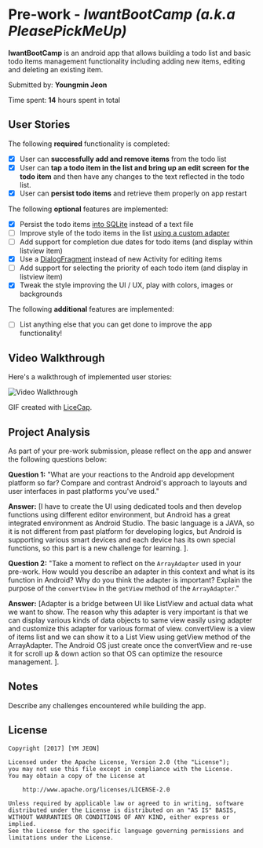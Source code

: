 # Pre-work - *IwantBootCamp (a.k.a PleasePickMeUp)*

**IwantBootCamp** is an android app that allows building a todo list and basic todo items management functionality including adding new items, editing and deleting an existing item.

Submitted by: **Youngmin Jeon**

Time spent: **14** hours spent in total

## User Stories

The following **required** functionality is completed:

* [x] User can **successfully add and remove items** from the todo list
* [x] User can **tap a todo item in the list and bring up an edit screen for the todo item** and then have any changes to the text reflected in the todo list.
* [x] User can **persist todo items** and retrieve them properly on app restart

The following **optional** features are implemented:

* [X] Persist the todo items [into SQLite](http://guides.codepath.com/android/Persisting-Data-to-the-Device#sqlite) instead of a text file
* [ ] Improve style of the todo items in the list [using a custom adapter](http://guides.codepath.com/android/Using-an-ArrayAdapter-with-ListView)
* [ ] Add support for completion due dates for todo items (and display within listview item)
* [X] Use a [DialogFragment](http://guides.codepath.com/android/Using-DialogFragment) instead of new Activity for editing items
* [ ] Add support for selecting the priority of each todo item (and display in listview item)
* [X] Tweak the style improving the UI / UX, play with colors, images or backgrounds

The following **additional** features are implemented:

* [ ] List anything else that you can get done to improve the app functionality!

## Video Walkthrough

Here's a walkthrough of implemented user stories:

<img src='https://user-images.githubusercontent.com/30608100/29246256-c5dbfc42-802e-11e7-9a48-91d25c13ce14.gif' title='Video Walkthrough' width='' alt='Video Walkthrough' />

GIF created with [LiceCap](http://www.cockos.com/licecap/).

## Project Analysis

As part of your pre-work submission, please reflect on the app and answer the following questions below:

**Question 1:** "What are your reactions to the Android app development platform so far? Compare and contrast Android's approach to layouts and user interfaces in past platforms you've used."

**Answer:** [I have to create the UI using dedicated tools and then develop functions using different editor environment, but Android has a great integrated environment as Android Studio.
The basic language is a JAVA, so it is not different from past platform for developing logics, but Android is supporting various smart devices and each device has its own special functions, so this part is a new challenge for learning.
].

**Question 2:** "Take a moment to reflect on the `ArrayAdapter` used in your pre-work. How would you describe an adapter in this context and what is its function in Android? Why do you think the adapter is important? Explain the purpose of the `convertView` in the `getView` method of the `ArrayAdapter`."

**Answer:** [Adapter is a bridge between UI like ListView and actual data what we want to show.
The reason why this adapter is very important is that we can display various kinds of data objects to same view easily using adapter and customize this adapter for various format of view.
convertView is a view of items list and we can show it to a List View using getView method of the ArrayAdapter.
The Android OS just create once the convertView and re-use it for scroll up & down action so that OS can optimize the resource management.
].

## Notes

Describe any challenges encountered while building the app.

## License

    Copyright [2017] [YM JEON]

    Licensed under the Apache License, Version 2.0 (the "License");
    you may not use this file except in compliance with the License.
    You may obtain a copy of the License at

        http://www.apache.org/licenses/LICENSE-2.0

    Unless required by applicable law or agreed to in writing, software
    distributed under the License is distributed on an "AS IS" BASIS,
    WITHOUT WARRANTIES OR CONDITIONS OF ANY KIND, either express or implied.
    See the License for the specific language governing permissions and
    limitations under the License.
